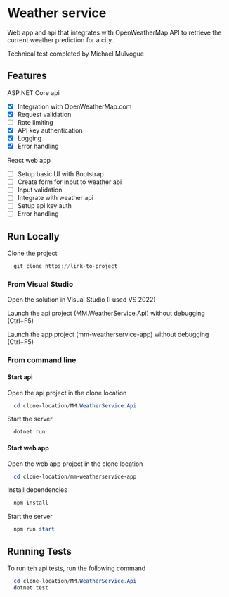 
# Weather service

Web app and api that integrates with OpenWeatherMap API to retrieve the current 
weather prediction for a city.

Technical test completed by Michael Mulvogue


## Features

ASP.NET Core api
- [x] Integration with OpenWeatherMap.com
- [x] Request validation 
- [ ] Rate limiting    
- [x] API key authentication
- [x] Logging
- [x] Error handling

React web app
- [ ] Setup basic UI with Bootstrap
- [ ] Create form for input to weather api
- [ ] Input validation
- [ ] Integrate with weather api
- [ ] Setup api key auth
- [ ] Error handling

## Run Locally

Clone the project

```powershell
  git clone https://link-to-project
```

### From Visual Studio
Open the solution in Visual Studio (I used VS 2022)

Launch the api project (MM.WeatherService.Api) without debugging (Ctrl+F5)

Launch the app project (mm-weatherservice-app) without debugging (Ctrl+F5)

### From command line

#### Start api

Open the api project in the clone location
```powershell
  cd clone-location/MM.WeatherService.Api
```

Start the server

```powershell
  dotnet run
```

#### Start web app

Open the web app project in the clone location
```powershell
  cd clone-location/mm-weatherservice-app
```

Install dependencies

```powershell
  npm install
```

Start the server

```powershell
  npm run start
```


## Running Tests

To run teh api tests, run the following command

```powershell
  cd clone-location/MM.WeatherService.Api
  dotnet test
```

